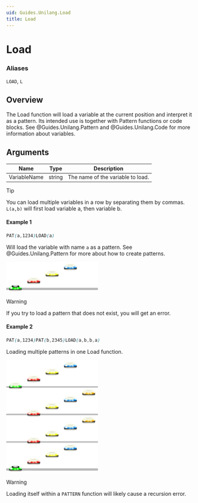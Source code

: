 ```yaml
---
uid: Guides.Unilang.Load
title: Load
---
```


# Load
### Aliases
`LOAD`, `L`

## Overview
The Load function will load a variable at the current position and interpret it as a pattern.
Its intended use is together with Pattern functions or code blocks.
See @Guides.Unilang.Pattern and @Guides.Unilang.Code for more information about variables.

## Arguments
| Name         | Type        | Description                       |
| ------------ | ----------- | --------------------------------- |
| VariableName | string      | The name of the variable to load. |

> [!TIP]
> You can load multiple variables in a row by separating them by commas. `L(a,b)` will first load variable a, then variable b.

#### Example 1
```css
PAT(a,1234)LOAD(a)
```
Will load the variable with name `a` as a pattern. See @Guides.Unilang.Pattern for more about how to create patterns.

<img src="example1.png" alt="Load Example 1" style="width:245px;"/>

> [!WARNING]
> If you try to load a pattern that does not exist, you will get an error.

#### Example 2
```css
PAT(a,1234)PAT(b,2345)LOAD(a,b,b,a)
```
Loading multiple patterns in one Load function.

<img src="example2.png" alt="Load Example 2" style="width:245px;"/>

> [!WARNING]
> Loading itself within a `PATTERN` function will likely cause a recursion error.